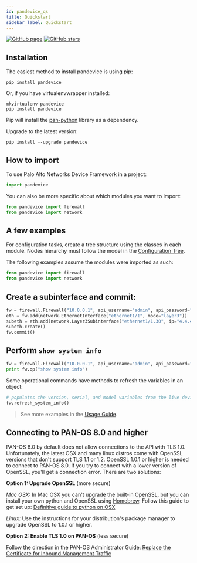 ```yaml
---
id: pandevice_qs
title: Quickstart
sidebar_label: Quickstart
---
```


[![GitHub page](https://img.shields.io/badge/GitHub-Repo-brightgreen?style=for-the-badge&logo=github)](https://github.com/PaloAltoNetworks/pandevice) [![GitHub stars](https://img.shields.io/github/stars/PaloAltoNetworks/pandevice?style=for-the-badge)](https://github.com/PaloAltoNetworks/pandevice)

## Installation

The easiest method to install pandevice is using pip:

```
pip install pandevice
```

Or, if you have virtualenvwrapper installed:

```
mkvirtualenv pandevice
pip install pandevice
```

Pip will install the [pan-python](/docs/panpython_qs) library as a dependency.

Upgrade to the latest version:

```
pip install --upgrade pandevice
```

## How to import

To use Palo Alto Networks Device Framework in a project:

```python
import pandevice
```

You can also be more specific about which modules you want to import:

```python
from pandevice import firewall
from pandevice import network
```

## A few examples

For configuration tasks, create a tree structure using the classes in
each module. Nodes hierarchy must follow the model in the [Configuration
Tree](http://pandevice.readthedocs.io/en/latest/configtree.html).

The following examples assume the modules were imported as such:

```python
from pandevice import firewall
from pandevice import network
```

## Create a subinterface and commit:

```python
fw = firewall.Firewall("10.0.0.1", api_username="admin", api_password="admin")
eth = fw.add(network.EthernetInterface("ethernet1/1", mode="layer3"))
subeth = eth.add(network.Layer3Subinterface("ethernet1/1.30", ip="4.4.4.4/24", tag=30))
subeth.create()
fw.commit()
```

## Perform `show system info`

```python
fw = firewall.Firewall("10.0.0.1", api_username="admin", api_password="admin")
print fw.op("show system info")
```

Some operational commands have methods to refresh the variables in an
object:

```python
# populates the version, serial, and model variables from the live device
fw.refresh_system_info()
```

> See more examples in the [Usage Guide](http://pandevice.readthedocs.io/en/latest/usage.html).

## Connecting to PAN-OS 8.0 and higher

PAN-OS 8.0 by default does not allow connections to the API with TLS
1.0. Unfortunately, the latest OSX and many linux distros come with
OpenSSL versions that don't support TLS 1.1 or 1.2. OpenSSL 1.0.1 or
higher is needed to connect to PAN-OS 8.0. If you try to connect with a
lower version of OpenSSL, you'll get a connection error. There are two
solutions:

**Option 1: Upgrade OpenSSL** (more secure)

_Mac OSX:_ In Mac OSX you can't upgrade the built-in OpenSSL, but you
can install your own python and OpenSSL using [Homebrew](https://brew.sh/). Follow this
guide to get set up: [Definitive guide to python on OSX](https://medium.com/@briantorresgil/definitive-guide-to-python-on-mac-osx-65acd8d969d0)

_Linux:_ Use the instructions for your distribution's package manager to
upgrade OpenSSL to 1.0.1 or higher.

**Option 2: Enable TLS 1.0 on PAN-OS** (less secure)

Follow the direction in the PAN-OS Administrator Guide: [Replace the
Certificate for Inbound Management Traffic](https://www.paloaltonetworks.com/documentation/80/pan-os/pan-os/certificate-management/replace-the-certificate-for-inbound-management-traffic)
